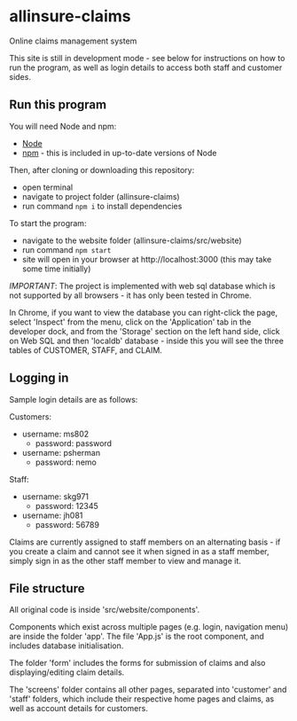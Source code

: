 # allinsure-claims
Online claims management system

This site is still in development mode - see below for instructions on how to run the program, as well as login details to access both staff and customer sides.

## Run this program
You will need Node and npm:
- [Node](https://nodejs.org/en/download/)
- [npm](https://www.npmjs.com/get-npm) - this is included in up-to-date versions of Node

Then, after cloning or downloading this repository:
- open terminal
- navigate to project folder (allinsure-claims)
- run command `npm i` to install dependencies

To start the program:
- navigate to the website folder (allinsure-claims/src/website)
- run command `npm start`
- site will open in your browser at http://localhost:3000 (this may take some time initially)

*IMPORTANT*: The project is implemented with web sql database which is not supported by all browsers - it has only been tested in Chrome.

In Chrome, if you want to view the database you can right-click the page, select 'Inspect' from the menu, click on the 'Application' tab in the developer dock, and from the 'Storage' section on the left hand side, click on Web SQL and then 'localdb' database - inside this you will see the three tables of CUSTOMER, STAFF, and CLAIM.


## Logging in
Sample login details are as follows:

Customers:
- username: ms802
  - password: password
- username: psherman
  - password: nemo
            
Staff:
- username: skg971
  - password: 12345
- username: jh081
  - password: 56789

Claims are currently assigned to staff members on an alternating basis - if you create a claim and cannot see it when signed in as a staff member, simply sign in as the other staff member to view and manage it.

## File structure
All original code is inside 'src/website/components'.

Components which exist across multiple pages (e.g. login, navigation menu) are inside the folder 'app'. The file 'App.js' is the root component, and includes database initialisation.

The folder 'form' includes the forms for submission of claims and also displaying/editing claim details.

The 'screens' folder contains all other pages, separated into 'customer' and 'staff' folders, which include their respective home pages and claims, as well as account details for customers.
